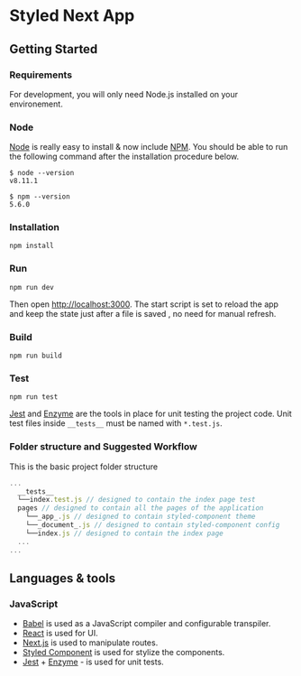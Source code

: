 # Styled Next App

## Getting Started

### Requirements

For development, you will only need Node.js installed on your environement.

### Node

[Node](http://nodejs.org/) is really easy to install & now include [NPM](https://npmjs.org/).
You should be able to run the following command after the installation procedure
below.

    $ node --version
    v8.11.1

    $ npm --version
    5.6.0

### Installation

`npm install`

### Run

`npm run dev`

Then open [http://localhost:3000](http://localhost:3000). The start script is set to reload the app and keep the state just after a file is saved , no need for manual refresh.

### Build

`npm run build`

### Test

`npm run test`

[Jest](https://facebook.github.io/jest/docs/api.html) and [Enzyme](http://airbnb.io/enzyme/docs/api/) are the tools in place for unit testing the project code. Unit test files inside `__tests__` must be named with `*.test.js`.

### Folder structure and Suggested Workflow

This is the basic project folder structure

```javascript
...
  __tests__
  └──index.test.js // designed to contain the index page test
  pages // designed to contain all the pages of the application
    └──_app_.js // designed to contain styled-component theme
    └──_document_.js // designed to contain styled-component config
    └──index.js // designed to contain the index page
  ...
...
```

## Languages & tools

### JavaScript

- [Babel](https://babeljs.io/) is used as a JavaScript compiler and configurable transpiler.
- [React](http://facebook.github.io/react) is used for UI.
- [Next.js](https://nextjs.org/) is used to manipulate routes.
- [Styled Component](https://www.styled-components.com/) is used for stylize the components.
- [Jest](https://jestjs.io/) + [Enzyme](https://github.com/airbnb/enzyme) - is used for unit tests.
